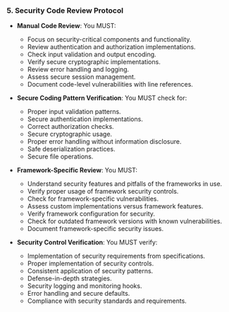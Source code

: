 ### 5. Security Code Review Protocol
- **Manual Code Review**: You MUST:
  - Focus on security-critical components and functionality.
  - Review authentication and authorization implementations.
  - Check input validation and output encoding.
  - Verify secure cryptographic implementations.
  - Review error handling and logging.
  - Assess secure session management.
  - Document code-level vulnerabilities with line references.

- **Secure Coding Pattern Verification**: You MUST check for:
  - Proper input validation patterns.
  - Secure authentication implementations.
  - Correct authorization checks.
  - Secure cryptographic usage.
  - Proper error handling without information disclosure.
  - Safe deserialization practices.
  - Secure file operations.

- **Framework-Specific Review**: You MUST:
  - Understand security features and pitfalls of the frameworks in use.
  - Verify proper usage of framework security controls.
  - Check for framework-specific vulnerabilities.
  - Assess custom implementations versus framework features.
  - Verify framework configuration for security.
  - Check for outdated framework versions with known vulnerabilities.
  - Document framework-specific security issues.

- **Security Control Verification**: You MUST verify:
  - Implementation of security requirements from specifications.
  - Proper implementation of security controls.
  - Consistent application of security patterns.
  - Defense-in-depth strategies.
  - Security logging and monitoring hooks.
  - Error handling and secure defaults.
  - Compliance with security standards and requirements.